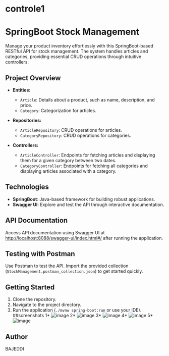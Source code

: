 # controle1
# SpringBoot Stock Management

Manage your product inventory effortlessly with this SpringBoot-based RESTful API for stock management. The system handles articles and categories, providing essential CRUD operations through intuitive controllers.

## Project Overview

- **Entities:**
  - `Article`: Details about a product, such as name, description, and price.
  - `Category`: Categorization for articles.

- **Repositories:**
  - `ArticleRepository`: CRUD operations for articles.
  - `CategoryRepository`: CRUD operations for categories.

- **Controllers:**
  - `ArticleController`: Endpoints for fetching articles and displaying them for a given category between two dates.
  - `CategoryController`: Endpoints for fetching all categories and displaying articles associated with a category.

## Technologies

- **SpringBoot**: Java-based framework for building robust applications.
- **Swagger UI**: Explore and test the API through interactive documentation.

## API Documentation

Access API documentation using Swagger UI at [http://localhost:8088/swagger-ui/index.html#/](http://localhost:8088/swagger-ui/index.html#/) after running the application.

## Testing with Postman

Use Postman to test the API. Import the provided collection (`StockManagement.postman_collection.json`) to get started quickly.

## Getting Started

1. Clone the repository.
2. Navigate to the project directory.
3. Run the application (`./mvnw spring-boot:run` or use your IDE).
##screenshots
1*
![image](https://github.com/BAJEDDI/controle1/assets/147507670/735862f7-78ad-4711-a554-48c6a781f8c1)
2*
![image](https://github.com/BAJEDDI/controle1/assets/147507670/d47fc3db-5e51-460b-ac9f-0349c455588f)
3*
![image](https://github.com/BAJEDDI/controle1/assets/147507670/5567003d-d19f-4408-b7bb-74a94983392f)
4*
![image](https://github.com/BAJEDDI/controle1/assets/147507670/244f5d9d-5940-4fa7-a3f7-81e1e13d0e62)
5*
![image](https://github.com/BAJEDDI/controle1/assets/147507670/f332dcc6-4b11-4f52-b1cf-99b8a23538a2)

## Author 
BAJEDDI

